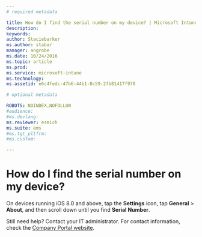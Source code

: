 ```yaml
---
# required metadata

title: How do I find the serial number on my device? | Microsoft Intune
description:
keywords:
author: Staciebarkerms.author: stabar
manager: angrobe
ms.date: 10/24/2016
ms.topic: article
ms.prod:
ms.service: microsoft-intune
ms.technology:
ms.assetid: e6c4fedc-47b6-44b1-8c59-2fb81417f978

# optional metadata

ROBOTS: NOINDEX,NOFOLLOW
#audience:
#ms.devlang:
ms.reviewer: esmich
ms.suite: ems
#ms.tgt_pltfrm:
#ms.custom:

---
```



# How do I find the serial number on my device?

On devices running iOS 8.0 and above, tap the **Settings** icon, tap **General** > **About**, and then scroll down until you find **Serial Number**.

Still need help? Contact your IT administrator. For contact information, check the [Company Portal website](http://portal.manage.microsoft.com).


